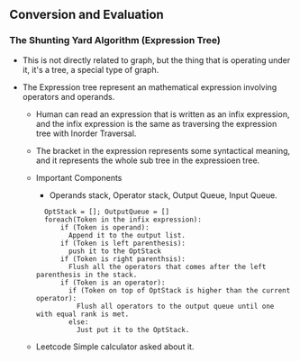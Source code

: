 ## Conversion and Evaluation

### The Shunting Yard Algorithm (Expression Tree)

* This is not directly related to graph, but the thing that is operating under it, it's a tree, a special type of
graph.

* The Expression tree represent an mathematical expression involving operators and operands.
  * Human can read an expression that is written as an infix expression, and the infix expression is the same
  as traversing the expression tree with Inorder Traversal.
  * The bracket in the expression represents some syntactical meaning, and it represents the whole sub tree
  in the expressioen tree.
  * Important Components
    * Operands stack, Operator stack, Output Queue, Input Queue.

    ```
      OptStack = []; OutputQueue = []
      foreach(Token in the infix expression):
          if (Token is operand):
            Append it to the output list.
          if (Token is left parenthesis):
            push it to the OptStack
          if (Token is right parenthsis):
            Flush all the operators that comes after the left parenthesis in the stack.
          if (Token is an operator):
            if (Token on top of OptStack is higher than the current operator):
              Flush all operators to the output queue until one with equal rank is met.
            else:
              Just put it to the OptStack.
    ```

  * Leetcode Simple calculator asked about it.

